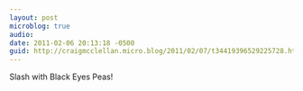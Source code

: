 ```yaml
---
layout: post
microblog: true
audio: 
date: 2011-02-06 20:13:18 -0500
guid: http://craigmcclellan.micro.blog/2011/02/07/t34419396529225728.html
---
```

Slash with Black Eyes Peas!
